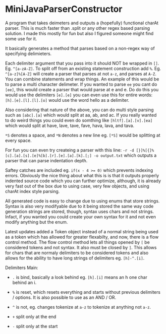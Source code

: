MiniJavaParserConstructor
=========================

A program that takes deimeters and outputs a (hopefully) functional charAt parser. This is much faster than .split or any other regex based parsing solution. I made this mostly for fun but also I figured someone might find some use for it.

It basically generates a method that parses based on a non-regex way of specifying delimieters.

Each delimiter argument that you pass into it should NOT be wrapped in `[]`. Eg. `^[a-zA-Z]`. To split off from an existing statement construction add `%`. Eg. `^[a-z]%[A-Z]` will create a parser that parses at not `a-z`, and parses at `A-Z`. You can combine statements and wrap things. An example of this would be to parse a multi character delimeter. If you wanted to parse `ee` you cant do `[ee]`, this would create a parser that would parse at e and e. Do do this you would use the delimiters `[e].[e]` you can even use this for entire words: `[h].[e].[l].[l].[o]` would use the word hello as a delimiter.

Also considering that nature of the above, you can do multi style parsing such as `[abc].[a]` which would split at aa, ab, and ac. If you really wanted to do weird things you could even do somthing like `[hltf].[a].[v].[ea]` which would split at have, lave, tave, fave, hava, lava, and tava.

`*S` denotes a space, and `*N` denotes a new line eg. `[*S]` would be splitting at every space.

For fun you can even try createing a parser with this line: `-r -d [}]%[{]%[c].[a].[s].[e]%[b].[r].[e].[a].[k].[;] -o output.txt` which outputs a parser that can parse indentation depth.

Saftey catches are included eg. `if(x - 4 >= 0)` which prevents indexing errors. Obviously the nice thing about what this is is that it outputs properly indented source code which you can further optimize, although, it is already very fast out of the box due to using case, very few objects, and using charAt index style parsing.

All generated code is easy to change due to using enums that store strings. Syntax is also very modifyable due to it being stored the same way code generation strings are stored, though, syntax uses chars and not strings. Infact, if you wanted you could create your own syntax for it and not even modify anything but the enum.

Latest updates added a Token object instead of a normal string being used as a token which has allowed for greater flexabilty, and now, there is a flow control method. The flow control method lets all things opened by `[` be considered tokens and not syntax. It also must be closed by `]`. This allows for chars that are normaly delimiters to be considered tokens and also allows for the ability to have long strings of delimiters eg. `[h]-^.[i]`.

Delimiters Main:
+ `.` is bind, basically a look behind eg. `[h].[i]` means an h one char behind an i.

+ `%` is reset, which resets everything and starts without previous delimiters / options. It is also possible to use as an AND / OR.

+ `^` is not, eg. changes tokenize at `a-z` to tokenize at anything not `a-z`.

+ `+` split only at the end

+ `-` split only at the start


